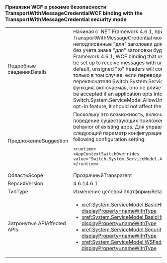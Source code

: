 ### <a name="wcf-binding-with-the-transportwithmessagecredential-security-mode"></a><span data-ttu-id="b8e41-101">Привязки WCF в режиме безопасности TransportWithMessageCredential</span><span class="sxs-lookup"><span data-stu-id="b8e41-101">WCF binding with the TransportWithMessageCredential security mode</span></span>

|   |   |
|---|---|
|<span data-ttu-id="b8e41-102">Подробные сведения</span><span class="sxs-lookup"><span data-stu-id="b8e41-102">Details</span></span>|<span data-ttu-id="b8e41-103">Начиная с .NET Framework 4.6.1, привязка WCF, которая использует режим безопасности TransportWithMessageCredential можно настроить для получения сообщений с неподписанные &quot;для&quot; заголовки для асимметричных ключей безопасности. По умолчанию, без учета знака &quot;для&quot; заголовки будут отклонены в .NET 4.6.1.</span><span class="sxs-lookup"><span data-stu-id="b8e41-103">Beginning in the .NET Framework 4.6.1, WCF binding that uses the TransportWithMessageCredential security mode can be set up to receive messages with unsigned &quot;to&quot; headers for asymmetric security keys.By default, unsigned &quot;to&quot; headers will continue to be rejected in .NET 4.6.1.</span></span> <span data-ttu-id="b8e41-104">Они будут приниматься только в том случае, если переводит приложение в этот новый режим работы, с помощью переключателя Switch.System.ServiceModel.AllowUnsignedToHeader конфигурации. Это функция, включаемая, оно не влияет на поведение существующих приложений.</span><span class="sxs-lookup"><span data-stu-id="b8e41-104">They will only be accepted if an application opts into this new mode of operation using the Switch.System.ServiceModel.AllowUnsignedToHeader configuration switch.Because this is an opt-in feature, it should not affect the behavior of existing apps.</span></span>|
|<span data-ttu-id="b8e41-105">Предложение</span><span class="sxs-lookup"><span data-stu-id="b8e41-105">Suggestion</span></span>|<span data-ttu-id="b8e41-106">Поскольку это возможность, включаемая пользователем, она не должна влиять на поведение существующих приложений.</span><span class="sxs-lookup"><span data-stu-id="b8e41-106">Because this is an opt-in feature, it should not affect the behavior of existing apps.</span></span> <span data-ttu-id="b8e41-107">Для управления, используется ли новое поведение, используйте следующий параметр конфигурации:</span><span class="sxs-lookup"><span data-stu-id="b8e41-107">To control whether the new behavior is used or not, use the following configuration setting:</span></span><pre><code class="language-xml">&lt;runtime&gt;&#13;&#10;&lt;AppContextSwitchOverrides value=&quot;Switch.System.ServiceModel.AllowUnsignedToHeader=true&quot; /&gt;&#13;&#10;&lt;/runtime&gt;&#13;&#10;</code></pre>|
|<span data-ttu-id="b8e41-108">Область</span><span class="sxs-lookup"><span data-stu-id="b8e41-108">Scope</span></span>|<span data-ttu-id="b8e41-109">Прозрачный</span><span class="sxs-lookup"><span data-stu-id="b8e41-109">Transparent</span></span>|
|<span data-ttu-id="b8e41-110">Версия</span><span class="sxs-lookup"><span data-stu-id="b8e41-110">Version</span></span>|<span data-ttu-id="b8e41-111">4.6.1</span><span class="sxs-lookup"><span data-stu-id="b8e41-111">4.6.1</span></span>|
|<span data-ttu-id="b8e41-112">Тип</span><span class="sxs-lookup"><span data-stu-id="b8e41-112">Type</span></span>|<span data-ttu-id="b8e41-113">Изменение целевой платформы</span><span class="sxs-lookup"><span data-stu-id="b8e41-113">Retargeting</span></span>|
|<span data-ttu-id="b8e41-114">Затронутые API</span><span class="sxs-lookup"><span data-stu-id="b8e41-114">Affected APIs</span></span>|<ul><li><xref:System.ServiceModel.BasicHttpSecurityMode.TransportWithMessageCredential?displayProperty=nameWithType></li><li><xref:System.ServiceModel.BasicHttpsSecurityMode.TransportWithMessageCredential?displayProperty=nameWithType></li><li><xref:System.ServiceModel.SecurityMode.TransportWithMessageCredential?displayProperty=nameWithType></li><li><xref:System.ServiceModel.WSFederationHttpSecurityMode.TransportWithMessageCredential?displayProperty=nameWithType></li></ul>|

